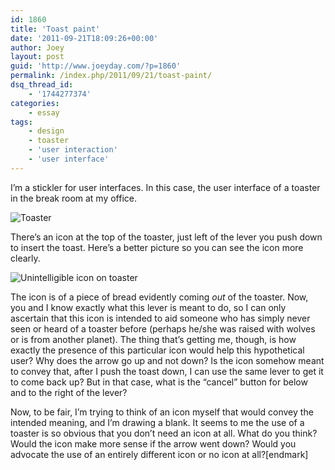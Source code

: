 ```yaml
---
id: 1860
title: 'Toast paint'
date: '2011-09-21T18:09:26+00:00'
author: Joey
layout: post
guid: 'http://www.joeyday.com/?p=1860'
permalink: /index.php/2011/09/21/toast-paint/
dsq_thread_id:
    - '1744277374'
categories:
    - essay
tags:
    - design
    - toaster
    - 'user interaction'
    - 'user interface'
---
```


I’m a stickler for user interfaces. In this case, the user interface of a toaster in the break room at my office.

![Toaster](http://joeyday.com/wp-content/uploads/2011/09/Photo-Sep-19-1-28-32-PM-e1316464771875.jpg)

There’s an icon at the top of the toaster, just left of the lever you push down to insert the toast. Here’s a better picture so you can see the icon more clearly.

![Unintelligible icon on toaster](http://joeyday.com/wp-content/uploads/2011/09/Photo-Sep-19-1-28-23-PM-e1316464952721.jpg)

The icon is of a piece of bread evidently coming *out* of the toaster. Now, you and I know exactly what this lever is meant to do, so I can only ascertain that this icon is intended to aid someone who has simply never seen or heard of a toaster before (perhaps he/she was raised with wolves or is from another planet). The thing that’s getting me, though, is how exactly the presence of this particular icon would help this hypothetical user? Why does the arrow go up and not down? Is the icon somehow meant to convey that, after I push the toast down, I can use the same lever to get it to come back up? But in that case, what is the “cancel” button for below and to the right of the lever?

Now, to be fair, I’m trying to think of an icon myself that would convey the intended meaning, and I’m drawing a blank. It seems to me the use of a toaster is so obvious that you don’t need an icon at all. What do you think? Would the icon make more sense if the arrow went down? Would you advocate the use of an entirely different icon or no icon at all?\[endmark\]